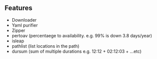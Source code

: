 ## Features
- Downloader
- Yaml purifier
- Zipper
- pertoav (percentaege to availability. e.g. 99% is down 3.8 days/year)
- isleap
- pathlist (list locations in the path)
- dursum (sum of multiple durations e.g. 12:12 + 02:12:03 + ...etc)

